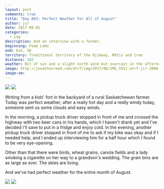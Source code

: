 ```yaml
---
layout: post
comments: true
title: "Day 093: Perfect Weather For All of August"
author: jcr
date: 2017-08-01
categories:
  - Log
description: And an interview with a farmer.
beginning: Foam Lake
end: Esk, SK
territory: Traditional territory of the Ojibway, Métis and Cree
distance: 102
weather: Bit of sun and a slight north wind but overcast in the afternoon and the perfect temperature, 27 ºC
image: http://jonathonreed.com/atrf/img/2017/08/IMG_5551-atrf-jcr-2000-web.jpg
image-sm:
---
```


<img src="http://jonathonreed.com/atrf/img/2017/08/IMG_5549-atrf-jcr-2000-web.jpg">

<img src="http://jonathonreed.com/atrf/img/2017/08/IMG_5553-atrf-jcr-2000-web.jpg">

Writing from a kids' fort in the backyard of a rural Saskatchewan farmer. Today was perfect weather; after a really hot day and a really windy today, someone sent us some clouds and easy winds. 

In the morning, a pickup truck driver stopped in front of me and crossed the highway with two beer cans in his hands, which I haven't drank yet and I've decided I'll save to put in a fridge and enjoy cold. In the evening, another pickup truck driver stopped in front of me to ask if my bike was okay and if I needed help, and I ended up interviewing him for a half hour which I found to be very eye-opening.

Other than that there were birds, wheat grains, canola fields and a lady smoking a cigarette on her way to a grandson's wedding. The grain bins are as large as ever. The skies are living.

And we've had perfect weather for the entire month of August.

<img src="http://jonathonreed.com/atrf/img/2017/08/IMG_5738-atrf-ac-2000-web.jpg">

<img src="http://jonathonreed.com/atrf/img/2017/08/IMG_5763-atrf-ac-2000-web.jpg">